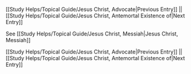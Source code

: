 [[Study Helps/Topical Guide/Jesus Christ, Advocate|Previous Entry]]  ||  [[Study Helps/Topical Guide/Jesus Christ, Antemortal Existence of|Next Entry]]

 See [[Study Helps/Topical Guide/Jesus Christ, Messiah|Jesus Christ, Messiah]]

[[Study Helps/Topical Guide/Jesus Christ, Advocate|Previous Entry]]  ||  [[Study Helps/Topical Guide/Jesus Christ, Antemortal Existence of|Next Entry]]